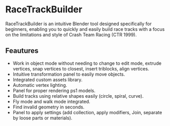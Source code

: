 # RaceTrackBuilder
RaceTrackBuilder is an intuitive Blender tool designed specifically for beginners, enabling you to quickly and easily build race tracks with a focus on the limitations and style of Crash Team Racing (CTR 1999). 

## Feautures
+ Work in object mode without needing to change to edit mode, extrude vertices, snap vertices to closest, insert triblocks, align vertices.
+ Intuitive transformation panel to easily move objects.
+ Integrated custom assets library.
+ Automatic vertex lighting.
+ Panel for proper rendering ps1 models.
+ Build tracks using relative shapes easily (circle, spiral, curve).
+ Fly mode and walk mode integrated.
+ Find invalid geometry in seconds.
+ Panel to apply settings (add collection, apply modifiers, Join, separate by loose parts or materials).
  
